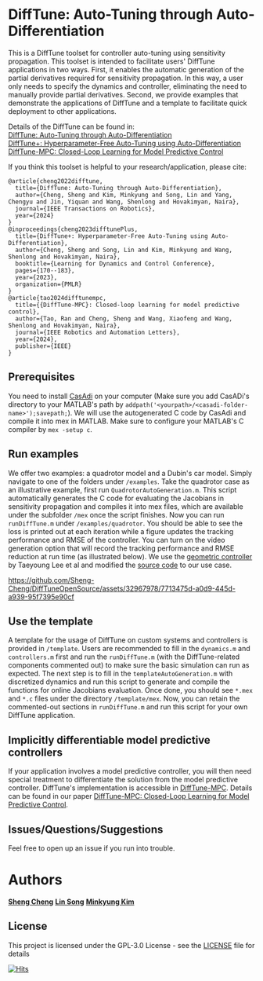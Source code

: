 # DiffTune: Auto-Tuning through Auto-Differentiation

This is a DiffTune toolset for controller auto-tuning using sensitivity propagation. This toolset is intended to facilitate users' DiffTune applications in two ways. First, it enables the automatic generation of the partial derivatives required for sensitivity propagation. In this way, a user only needs to specify the dynamics and controller, eliminating the need to manually provide partial derivatives. Second, we provide examples that demonstrate the applications of DiffTune and a template to facilitate quick deployment to other applications. 

Details of the DiffTune can be found in:<br />
[DiffTune: Auto-Tuning through Auto-Differentiation](https://ieeexplore.ieee.org/abstract/document/10599619)<br />
[DiffTune+: Hyperparameter-Free Auto-Tuning using Auto-Differentiation](https://proceedings.mlr.press/v211/cheng23b)<br />
[DiffTune-MPC: Closed-Loop Learning for Model Predictive Control](https://ieeexplore.ieee.org/abstract/document/10584257) <br />

If you think this toolset is helpful to your research/application, please cite:<br />
```
@article{cheng2022difftune,
  title={DiffTune: Auto-Tuning through Auto-Differentiation},
  author={Cheng, Sheng and Kim, Minkyung and Song, Lin and Yang, Chengyu and Jin, Yiquan and Wang, Shenlong and Hovakimyan, Naira},
  journal={IEEE Transactions on Robotics},
  year={2024}
}
@inproceedings{cheng2023difftunePlus,
  title={DiffTune+: Hyperparameter-Free Auto-Tuning using Auto-Differentiation},
  author={Cheng, Sheng and Song, Lin and Kim, Minkyung and Wang, Shenlong and Hovakimyan, Naira},
  booktitle={Learning for Dynamics and Control Conference},
  pages={170--183},
  year={2023},
  organization={PMLR}
}
@article{tao2024difftunempc,
  title={{DiffTune-MPC}: Closed-loop learning for model predictive control},
  author={Tao, Ran and Cheng, Sheng and Wang, Xiaofeng and Wang, Shenlong and Hovakimyan, Naira},
  journal={IEEE Robotics and Automation Letters},
  year={2024},
  publisher={IEEE}
}
```

## Prerequisites

You need to install [CasAdi](https://web.casadi.org/get/) on your computer (Make sure you add CasADi's directory to your MATLAB's path by
```addpath('<yourpath>/<casadi-folder-name>');savepath;```). We will use the autogenerated C code by CasAdi and compile it into mex in MATLAB. Make sure to configure your MATLAB's C compiler by
```mex -setup c```.

## Run examples

We offer two examples: a quadrotor model and a Dubin's car model. Simply navigate to one of the folders under ```/examples```. Take the quadrotor case as an illustrative example, first run ```QuadrotorAutoGeneration.m```. This script automatically generates the C code for evaluating the Jacobians in sensitivity propagation and compiles it into mex files, which are available under the subfolder ```/mex``` once the script finishes. Now you can run ```runDiffTune.m``` under ```/examples/quadrotor```. You should be able to see the loss is printed out at each iteration while a figure updates the tracking performance and RMSE of the controller. You can turn on the video generation option that will record the tracking performance and RMSE reduction at run time (as illustrated below). We use the [geometric controller](https://ieeexplore.ieee.org/document/5717652) by Taeyoung Lee et al and modified the [source code](https://github.com/fdcl-gwu/decoupled-yaw-controller-comparison/tree/master/FDCL) to our use case.

https://github.com/Sheng-Cheng/DiffTuneOpenSource/assets/32967978/7713475d-a0d9-445d-a939-95f7395e90cf

## Use the template
A template for the usage of DiffTune on custom systems and controllers is provided in ```/template```. Users are recommended to fill in the ```dynamics.m``` and ```controllers.m``` first and run the ```runDiffTune.m``` (with the DiffTune-related components commented out) to make sure the basic simulation can run as expected. The next step is to fill in the ```templateAutoGeneration.m``` with discretized dynamics and run this script to generate and compile the functions for online Jacobians evaluation. Once done, you should see ```*.mex``` and ```*.c``` files under the directory ```/template/mex```. Now, you can retain the commented-out sections in ```runDiffTune.m``` and run this script for your own DiffTune application.

## Implicitly differentiable model predictive controllers
If your application involves a model predictive controller, you will then need special treatment to differentiate the solution from the model predictive controller. DiffTune's implementation is accessible in [DiffTune-MPC](https://github.com/RonaldTao/DiffTune-MPC). Details can be found in our paper [DiffTune-MPC: Closed-Loop Learning for Model Predictive Control](https://ieeexplore.ieee.org/abstract/document/10584257).

## Issues/Questions/Suggestions
Feel free to open up an issue if you run into trouble. 

# Authors

**[Sheng Cheng](https://github.com/Sheng-Cheng)**
**[Lin Song](https://www.linkedin.com/in/lin-song96/)**
**[Minkyung Kim](https://www.linkedin.com/in/kmk7733/)**

## License

This project is licensed under the GPL-3.0 License - see the [LICENSE](LICENSE) file for details

[![Hits](https://hits.seeyoufarm.com/api/count/incr/badge.svg?url=https%3A%2F%2Fgithub.com%2FSheng-Cheng%2FDiffTuneOpenSource&count_bg=%2379C83D&title_bg=%23555555&icon=&icon_color=%23E7E7E7&title=hits&edge_flat=false)](https://hits.seeyoufarm.com)
